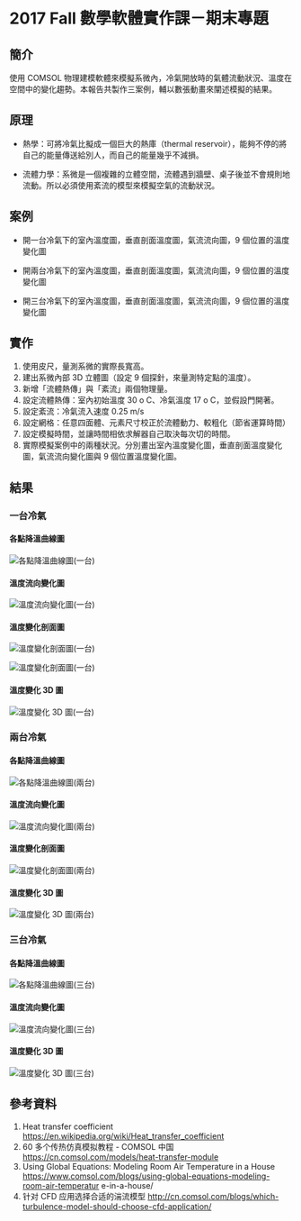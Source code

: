 # 2017 Fall 數學軟體實作課－期末專題



## 簡介

使用 COMSOL 物理建模軟體來模擬系微內，冷氣開放時的氣體流動狀況、溫度在空間中的變化趨勢。本報告共製作三案例，輔以數張動畫來闡述模擬的結果。

## 原理

- 熱學：可將冷氣比擬成一個巨大的熱庫（thermal reservoir），能夠不停的將自己的能量傳送給別人，而自己的能量幾乎不減損。

- 流體力學：系微是一個複雜的立體空間，流體遇到牆壁、桌子後並不會規則地流動。所以必須使用紊流的模型來模擬空氣的流動狀況。

## 案例

- 開一台冷氣下的室內溫度圖，垂直剖面溫度圖，氣流流向圖，9 個位置的溫度變化圖

- 開兩台冷氣下的室內溫度圖，垂直剖面溫度圖，氣流流向圖，9 個位置的溫度變化圖

- 開三台冷氣下的室內溫度圖，垂直剖面溫度圖，氣流流向圖，9 個位置的溫度變化圖

## 實作

1. 使用皮尺，量測系微的實際長寬高。
2. 建出系微內部 3D 立體圖（設定 9 個探針，來量測特定點的溫度）。
3. 新增「流體熱傳」與「紊流」兩個物理量。
4. 設定流體熱傳：室內初始溫度 30 o C、冷氣溫度 17 o C，並假設門開著。
5. 設定紊流：冷氣流入速度 0.25 m/s
6. 設定網格：任意四面體、元素尺寸校正於流體動力、較粗化（節省運算時間）
7. 設定模擬時間，並讓時間相依求解器自己取決每次切的時間。
8. 實際模擬案例中的兩種狀況。分別畫出室內溫度變化圖，垂直剖面溫度變化圖，氣流流向變化圖與 9 個位置溫度變化圖。

## 結果

### 一台冷氣

#### 各點降溫曲線圖

![各點降溫曲線圖(一台)](./一台-9point.png)

#### 溫度流向變化圖

![溫度流向變化圖(一台)](./一台-速度.gif)

#### 溫度變化剖面圖

![溫度變化剖面圖(一台)](./一台-等溫等高線.gif)

![溫度變化剖面圖(一台)](./一台-等溫等高線-extra.gif)

#### 溫度變化 3D 圖

![溫度變化 3D 圖(一台)](./一台-溫度.gif)

### 兩台冷氣

#### 各點降溫曲線圖

![各點降溫曲線圖(兩台)](./兩台-9point.png)

#### 溫度流向變化圖

![溫度流向變化圖(兩台)](./兩台-速度.gif)

#### 溫度變化剖面圖

![溫度變化剖面圖(兩台)](./兩台-等溫等高線.gif)

#### 溫度變化 3D 圖

![溫度變化 3D 圖(兩台)](./兩台-溫度.gif)

### 三台冷氣

#### 各點降溫曲線圖

![各點降溫曲線圖(三台)](./三台-9point.png)

#### 溫度流向變化圖

![溫度流向變化圖(三台)](./三台-速度.gif)

#### 溫度變化 3D 圖

![溫度變化 3D 圖(三台)](./三台-溫度.gif)


## 參考資料

1. Heat transfer coefficient https://en.wikipedia.org/wiki/Heat_transfer_coefficient
2. 60 多个传热仿真模拟教程 - COMSOL 中国 https://cn.comsol.com/models/heat-transfer-module
3. Using Global Equations: Modeling Room Air Temperature in a House https://www.comsol.com/blogs/using-global-equations-modeling-room-air-temperatur e-in-a-house/
4. 针对 CFD 应用选择合适的湍流模型 http://cn.comsol.com/blogs/which-turbulence-model-should-choose-cfd-application/